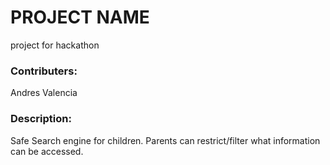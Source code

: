 # PROJECT NAME
project for hackathon

### Contributers:
Andres Valencia


### Description:

Safe Search engine for children. Parents can restrict/filter what information can be accessed.
